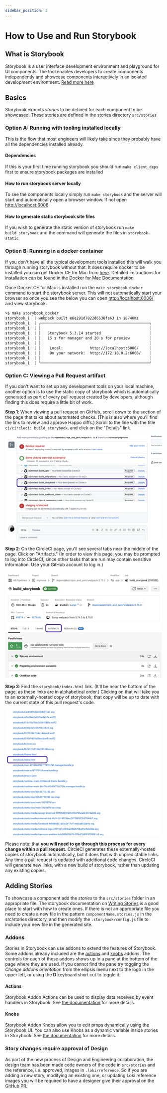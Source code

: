 ```yaml
---
sidebar_position: 2
---
```


# How to Use and Run Storybook

## What is Storybook

Storybook is a user interface development environment and playground for UI components. The tool enables developers to create components independently and showcase components interactively in an isolated development environment. [Read more here](https://storybook.js.org/docs/basics/introduction/)

## Basics

Storybook expects _stories_ to be defined for each component to be showcased. These stories are defined in the stories directory `src/stories`

### Option A: Running with tooling installed locally

This is the flow that most engineers will likely take since they probably have all the dependencies installed already.

#### Dependencies

If this is your first time running storybook you should run `make client_deps` first to ensure storybook packages are installed

#### How to run storybook server locally

To see the components locally simply run `make storybook` and the server will start and automatically open a browser window. If not open [http://localhost:6006](http://localhost:6006)

#### How to generate static storybook site files

If you wish to generate the static version of storybook run `make build_storybook` and the command will generate the files in `storybook-static`

### Option B: Running in a docker container

If you don't have all the typical development tools installed this will walk you through running storybook without that. It does require docker to be installed you can get Docker CE for Mac from [here](https://download.docker.com/mac/stable/Docker.dmg). Detailed instructions for installation can be found in the [Docker for Mac Documentation](https://docs.docker.com/docker-for-mac/install/)

Once Docker CE for Mac is installed run the `make storybook_docker` command to start the storybook server. This will not automatically start your browser so once you see the below you can open [http://localhost:6006/](http://localhost:6006/) and view storybook.

```console
>$ make storybook_docker
storybook_1  | webpack built e8e291d7822d6638fa63 in 18740ms
storybook_1  | ╭─────────────────────────────────────────────────╮
storybook_1  | │                                                 │
storybook_1  | │   Storybook 5.3.14 started                      │
storybook_1  | │   15 s for manager and 20 s for preview         │
storybook_1  | │                                                 │
storybook_1  | │    Local:            http://localhost:6006/     │
storybook_1  | │    On your network:  http://172.18.0.2:6006/    │
storybook_1  | │                                                 │
storybook_1  | ╰─────────────────────────────────────────────────╯
```

### Option C: Viewing a Pull Request artifact

If you don't want to set up any development tools on your local machine, another option is to use the static copy of storybook which is automatically generated as part of every pull request created by developers, although finding this does require a little bit of work.

**Step 1**: When viewing a pull request on GitHub, scroll down to the section of the page that talks about automated checks. (This is also where you'll find the link to review and approve Happo diffs.) Scroll to the line with the title `ci/circleci: build_storybook`, and click on the "Details" link.

![build_storybook check](/img/pr_storybook/github_check.png)

**Step 2**: On the CircleCI page, you'll see several tabs near the middle of the page. Click on "Artifacts." (In order to view this page, you may be prompted to log into CircleCI, since other tasks that are run may contain sensitive information. Use your GitHub account to log in.)

![CircleCI artifacts](/img/pr_storybook/circleci_tabs.png)

**Step 3**: Find the `storybook/index.html` link. (It'll be near the bottom of the page, as these links are in alphabetical order.) Clicking on that will take you to an externally-hosted copy of storybook; that copy will be up to date with the current state of this pull request's code.

![CircleCI index.html](/img/pr_storybook/circleci_artifacts.png)

Please note: that **you will need to go through this process for every change within a pull request.** CircleCI generates these externally-hosted copies of storybook automatically, but it does that with unpredictable links. Any time a pull request is updated with additional code changes, CircleCI will generate new links, with a new build of storybook, rather than updating any existing copies.

## Adding Stories

To showcase a component add the _stories_ to the `src/stories` folder in an appropriate file. The storybook documentation on [Writing Stories](https://storybook.js.org/docs/basics/writing-stories/) is a good place to start with how to create ones. If there is not an appropriate file you need to create a new file in the pattern `componentName.stories.js` in the src/stories directory, and then modify the `.storybook/config.js` file to include your new file in the generated site.

### Addons

Stories in Storybook can use addons to extend the features of Storybook. Some addons already included are the [actions](https://github.com/storybookjs/storybook/tree/master/addons/actions) and [knobs](https://github.com/storybookjs/storybook/tree/master/addons/knobs) addons. The controls for each of these addons shows up in a pane at the bottom of the page where they are used. If you cannot find the pane try toggling the _Change addons orientation_ from the ellipsis menu next to the logo in the upper left, or using the **D** keyboard short cut to toggle it.

#### Actions

Storybook Addon Actions can be used to display data received by event handlers in Storybook. See [the documentation](https://github.com/storybookjs/storybook/tree/master/addons/actions) for more details.

#### Knobs

Storybook Addon Knobs allow you to edit props dynamically using the Storybook UI. You can also use Knobs as a dynamic variable inside stories in Storybook. See [the documentation](https://github.com/storybookjs/storybook/tree/master/addons/knobs) for more details.

### Story changes require approval of Design

As part of the new process of Design and Engineering collaboration, the design team has been made code owners of the code in `src/stories` and the reference, i.e. approved, images in `.loki/reference`. So if you are adding a new story, modifying an existing one, or updating Loki reference images you will be required to have a designer give their approval on the GitHub PR.
